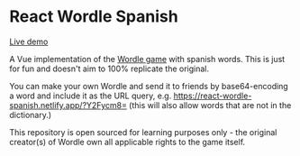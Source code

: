# React Wordle Spanish

[Live demo](https://react-wordle-spanish.netlify.app/)

A Vue implementation of the [Wordle game](https://www.powerlanguage.co.uk/wordle/) with spanish words. This is just for fun and doesn't aim to 100% replicate the original.

You can make your own Wordle and send it to friends by base64-encoding a word and include it as the URL query, e.g. https://react-wordle-spanish.netlify.app/?Y2Fycm8= (this will also allow words that are not in the dictionary.)

This repository is open sourced for learning purposes only - the original creator(s) of Wordle own all applicable rights to the game itself.
